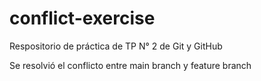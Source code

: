 # conflict-exercise
Respositorio de práctica de TP N° 2 de Git y GitHub

Se resolvió el conflicto entre main branch y feature branch
